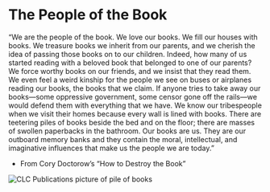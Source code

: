 # The People of the Book

“We are the people of the book. We love our books. We fill our houses with books. We treasure books we inherit from our parents, and we cherish the idea of passing those books on to our children. Indeed, how many of us started reading with a beloved book that belonged to one of our parents? We force worthy books on our friends, and we insist that they read them. We even feel a weird kinship for the people we see on buses or airplanes reading our books, the books that we claim. If anyone tries to take away our books—some oppressive government, some censor gone off the rails—we would defend them with everything that we have. We know our tribespeople when we visit their homes because every wall is lined with books. There are teetering piles of books beside the bed and on the floor; there are masses of swollen paperbacks in the bathroom. Our books are us. They are our outboard memory banks and they contain the moral, intellectual, and imaginative influences that make us the people we are today.”

- From Cory Doctorow’s “How to Destroy the Book”

![CLC Publications picture of pile of books](https://www.clcpublications.com/wp-content/uploads/2015/12/piles-and-shelves-of-books.jpg)